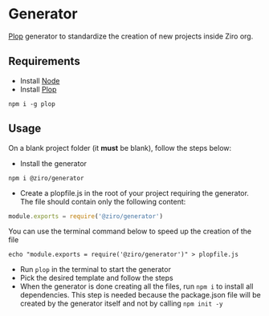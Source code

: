# Generator
[Plop](https://github.com/plopjs/plop) generator to standardize the creation of new projects inside Ziro org.
## Requirements
- Install [Node](https://nodejs.org/en/download/)
- Install [Plop](https://github.com/plopjs/plop)
```
npm i -g plop
```
## Usage
On a blank project folder (it **must** be blank), follow the steps below:
- Install the generator
```
npm i @ziro/generator
```
- Create a plopfile.js in the root of your project requiring the generator. The file should contain only the following content:
``` javascript
module.exports = require('@ziro/generator')
```
You can use the terminal command below to speed up the creation of the file
```
echo "module.exports = require('@ziro/generator')" > plopfile.js
```
- Run `plop` in the terminal to start the generator
- Pick the desired template and follow the steps
- When the generator is done creating all the files, run `npm i` to install all dependencies.
This step is needed because the package.json file will be created by the generator itself
and not by calling `npm init -y`
